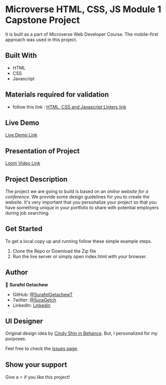 # Microverse HTML, CSS, JS Module 1 Capstone Project

It is built as a part of Microverse Web Developer Course. The mobile-first approach was used in this project.

## Built With

- HTML
- CSS
- Javascript

## Materials required for validation

- follow this link :
  [HTML, CSS and Javascript Linters link](https://github.com/microverseinc/linters-config/tree/master/html-css-js)


## Live Demo

[Live Demo Link](https://surafelgetachewt.github.io/first-capstone.github.io/)

## Presentation of Project

[Loom Video Link](https://www.loom.com/share/83026fb5e20e469286b26829c4b3e1ad)

## Project Description

The project we are going to build is based on an *online website for a conference*. We provide some design guidelines for you to create the website. It's very important that you personalize your project so that you have something unique in your portfolio to share with potential employers during job searching.


## Get Started

To get a local copy up and running follow these simple example steps.

1. Clone the Repo or Download the Zip file
2. Run the live server or simply open index.html with your browser.


## Author

👤 **Surafel Getachew**

- GitHub: [@SurafelGetachewT](https://github.com/SurafelGetachewT)
- Twitter: [@SuraGetch](https://twitter.com/SuraGetch)
- LinkedIn: [Linkedin](https://www.linkedin.com/in/surafel-getachew-80155b187/)
## UI Designer

Original design idea by [Cindy Shin in Behance](https://www.behance.net/gallery/29845175/CC-Global-Summit-2015). But, I personalized for my purposes.

Feel free to check the [issues page](../../issues/).

## Show your support

Give a ⭐️ if you like this project!
